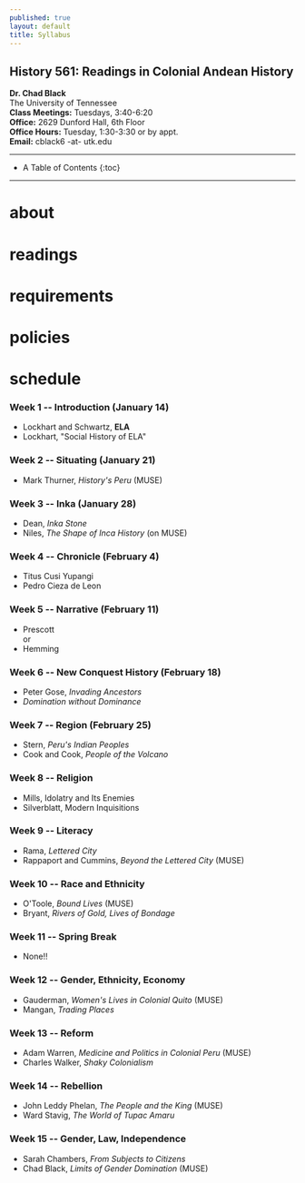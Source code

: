 ```yaml
---
published: true
layout: default 
title: Syllabus
---
```


## History 561: Readings in Colonial Andean History

**Dr. Chad Black**   
The University of Tennessee  
**Class Meetings:** Tuesdays, 3:40-6:20  
**Office:** 2629 Dunford Hall, 6th Floor  
**Office Hours:** Tuesday, 1:30-3:30 or by appt.   
**Email:** cblack6 -at- utk.edu   

---

*  A Table of Contents
{:toc}

---

# about  

# readings

# requirements

# policies  

# schedule  

### Week 1 -- Introduction  (January 14)
*  Lockhart and Schwartz, **ELA**
*  Lockhart, "Social History of ELA"

### Week 2 -- Situating  (January 21) 
* Mark Thurner, *History's Peru* (MUSE)

### Week 3 -- Inka (January 28) 
*  Dean, *Inka Stone*
*  Niles, *The Shape of Inca History*  (on MUSE)

### Week 4 -- Chronicle  (February 4)
*  Titus Cusi Yupangi  
*  Pedro Cieza de Leon  

### Week 5 -- Narrative  (February 11)  
*  Prescott  
or
*  Hemming

### Week 6 -- New Conquest History (February 18)   
*  Peter Gose, *Invading Ancestors*  
*  *Domination without Dominance*  

### Week 7 -- Region (February 25)   
*  Stern, *Peru's Indian Peoples*  
*  Cook and Cook, *People of the Volcano*  

### Week 8 -- Religion 
*  Mills, Idolatry and Its Enemies
*  Silverblatt, Modern Inquisitions

### Week 9 -- Literacy 
*  Rama, *Lettered City*  
*  Rappaport and Cummins, *Beyond the Lettered City* (MUSE) 

### Week 10 -- Race and Ethnicity
*  O'Toole, *Bound Lives*  (MUSE)
*  Bryant, *Rivers of Gold, Lives of Bondage*  

### Week 11 -- Spring Break
*  None!!

### Week 12 -- Gender, Ethnicity, Economy 
*  Gauderman, *Women's Lives in Colonial Quito*  (MUSE)
*  Mangan, *Trading Places*  

### Week 13 -- Reform
*  Adam Warren, *Medicine and Politics in Colonial Peru*  (MUSE)
*  Charles Walker, *Shaky Colonialism*  

### Week 14 -- Rebellion 
* John Leddy Phelan, *The People and the King* (MUSE)
* Ward Stavig, *The World of Tupac Amaru*  

### Week 15 -- Gender, Law, Independence 
*  Sarah Chambers, *From Subjects to Citizens*
*  Chad Black, *Limits of Gender Domination*  (MUSE)
